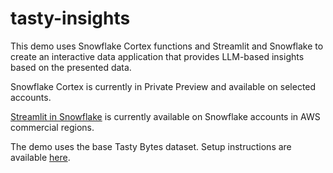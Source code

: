 # tasty-insights
This demo uses Snowflake Cortex functions and Streamlit and Snowflake to create an interactive data application that provides LLM-based insights based on the presented data. 

Snowflake Cortex is currently in Private Preview and available on selected accounts. 

[Streamlit in Snowflake](https://docs.snowflake.com/en/developer-guide/streamlit/about-streamlit) is currently available on Snowflake accounts in AWS commercial regions. 

The demo uses the base Tasty Bytes dataset. Setup instructions are available [here](https://quickstarts.snowflake.com/guide/tasty_bytes_introduction/index.html).


